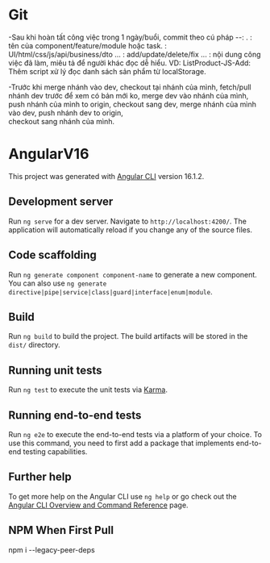 # Git
-Sau khi hoàn tất công việc trong 1 ngày/buổi, commit theo cú pháp 
<task>-<layer>-<action>: <message>. 
  <task>: tên của component/feature/module hoặc task.
  <layer>: UI/html/css/js/api/business/dto ...
  <action>: add/update/delete/fix ...
  <message>: nội dung công việc đã làm, miêu tả để người khác đọc dễ hiểu.
VD: ListProduct-JS-Add: Thêm script xử lý đọc danh sách sản phẩm từ localStorage.

-Trước khi merge nhánh vào dev, 
  checkout tại nhánh của mình,
  fetch/pull nhánh dev trước để xem có bản mới ko, 
  merge dev vào nhánh của mình, 
  push nhánh của mình to origin,
  checkout sang dev,
  merge nhánh của mình vào dev,
  push nhánh dev to origin,  
  checkout sang nhánh của mình.

# AngularV16

This project was generated with [Angular CLI](https://github.com/angular/angular-cli) version 16.1.2.

## Development server

Run `ng serve` for a dev server. Navigate to `http://localhost:4200/`. The application will automatically reload if you change any of the source files.

## Code scaffolding

Run `ng generate component component-name` to generate a new component. You can also use `ng generate directive|pipe|service|class|guard|interface|enum|module`.

## Build

Run `ng build` to build the project. The build artifacts will be stored in the `dist/` directory.

## Running unit tests

Run `ng test` to execute the unit tests via [Karma](https://karma-runner.github.io).

## Running end-to-end tests

Run `ng e2e` to execute the end-to-end tests via a platform of your choice. To use this command, you need to first add a package that implements end-to-end testing capabilities.

## Further help

To get more help on the Angular CLI use `ng help` or go check out the [Angular CLI Overview and Command Reference](https://angular.io/cli) page.

## NPM When First Pull
npm i --legacy-peer-deps
